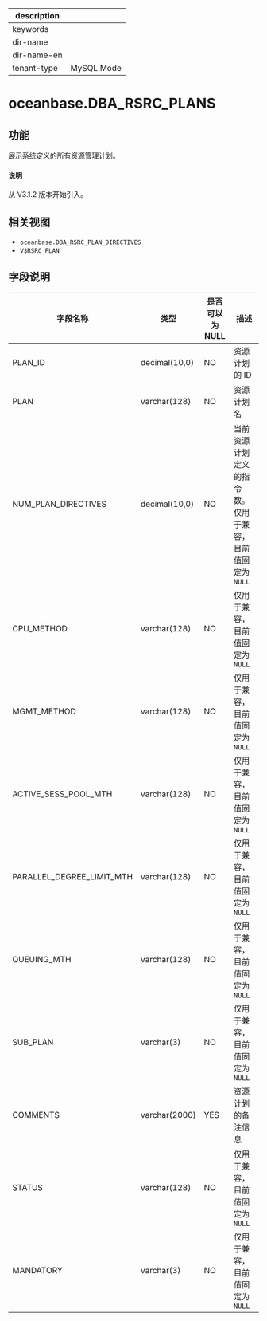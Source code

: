 |description||
|---|---|
|keywords||
|dir-name||
|dir-name-en||
|tenant-type|MySQL Mode|

# oceanbase.DBA_RSRC_PLANS

## 功能

展示系统定义的所有资源管理计划。

<main id="notice" type='explain'>
  <h4>说明</h4>
  <p>从 V3.1.2 版本开始引入。</p>
</main>

## 相关视图

* `oceanbase.DBA_RSRC_PLAN_DIRECTIVES`
* `V$RSRC_PLAN`

## 字段说明

|           字段名称            |       类型       | 是否可以为 NULL |                         描述                         |
|---------------------------|----------------|------------|----------------------------------------------------|
| PLAN_ID                   | decimal(10,0)         | NO         | 资源计划的 ID                                          |
| PLAN                      | varchar(128)  | NO         | 资源计划名                                             |
| NUM_PLAN_DIRECTIVES       | decimal(10,0)         | NO         | 当前资源计划定义的指令数。 仅用于兼容，目前值固定为 `NULL` |
| CPU_METHOD                | varchar(128)  | NO         | 仅用于兼容，目前值固定为 `NULL`                               |
| MGMT_METHOD               | varchar(128)  | NO         | 仅用于兼容，目前值固定为 `NULL`                               |
| ACTIVE_SESS_POOL_MTH      | varchar(128)  | NO         | 仅用于兼容，目前值固定为 `NULL`                               |
| PARALLEL_DEGREE_LIMIT_MTH | varchar(128)  | NO         | 仅用于兼容，目前值固定为 `NULL`                               |
| QUEUING_MTH               | varchar(128)  | NO         | 仅用于兼容，目前值固定为 `NULL`                               |
| SUB_PLAN                  | varchar(3)    | NO         | 仅用于兼容，目前值固定为 `NULL`                               |
| COMMENTS                  | varchar(2000) | YES        | 资源计划的备注信息                                         |
| STATUS                    | varchar(128)  | NO         | 仅用于兼容，目前值固定为 `NULL`                               |
| MANDATORY                 | varchar(3)    | NO         | 仅用于兼容，目前值固定为 `NULL`                               |
